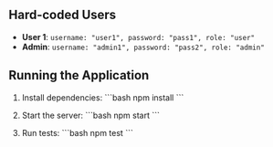 ## Hard-coded Users

- **User 1**: `username: "user1", password: "pass1", role: "user"`
- **Admin**: `username: "admin1", password: "pass2", role: "admin"`

## Running the Application

1. Install dependencies:
   \`\`\`bash
   npm install
   \`\`\`

2. Start the server:
   \`\`\`bash
   npm start
   \`\`\`

3. Run tests:
   \`\`\`bash
   npm test
   \`\`\`
